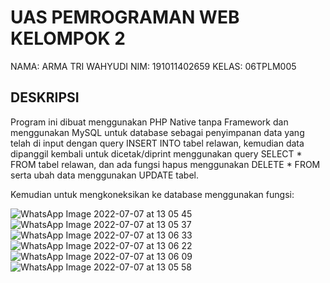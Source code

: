 # UAS PEMROGRAMAN WEB KELOMPOK 2
NAMA: ARMA TRI WAHYUDI
NIM: 191011402659
KELAS: 06TPLM005

## DESKRIPSI
Program ini dibuat menggunakan PHP Native tanpa Framework dan menggunakan MySQL untuk database sebagai penyimpanan data yang telah di input dengan query INSERT INTO tabel relawan,
kemudian data dipanggil kembali untuk dicetak/diprint menggunakan query SELECT * FROM tabel relawan, dan ada fungsi hapus menggunakan DELETE * FROM serta ubah data menggunakan UPDATE tabel.

Kemudian untuk mengkoneksikan ke database menggunakan fungsi:
<?php
$servername = "localhost";
$database = "uas";
$username = "root";
$password = "";
 
$db = mysqli_connect($servername, $username, $password, $database);

if (!$db) {
    die("Koneksi Gagal: " . mysqli_connect_error());
}
echo "Koneksi Berhasil";
mysqli_close($db);
?>

![WhatsApp Image 2022-07-07 at 13 05 45](https://user-images.githubusercontent.com/96682868/177727625-f91f825b-f834-4cad-93ca-c7d62c555de6.jpeg)
![WhatsApp Image 2022-07-07 at 13 05 37](https://user-images.githubusercontent.com/96682868/177727634-bafc09d2-80df-445c-8150-b0e33c36388a.jpeg)
![WhatsApp Image 2022-07-07 at 13 06 33](https://user-images.githubusercontent.com/96682868/177727635-6353cfb3-c3e9-4583-8128-a457971376ff.jpeg)
![WhatsApp Image 2022-07-07 at 13 06 22](https://user-images.githubusercontent.com/96682868/177727639-54e7ff5b-d02a-403e-b999-874e906ac571.jpeg)
![WhatsApp Image 2022-07-07 at 13 06 09](https://user-images.githubusercontent.com/96682868/177727640-50c8786c-5652-4e50-988a-2d1381569b88.jpeg)
![WhatsApp Image 2022-07-07 at 13 05 58](https://user-images.githubusercontent.com/96682868/177727643-d320df5c-a0ef-4e5a-a965-ff33495f2748.jpeg)

